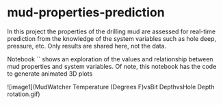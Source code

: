# mud-properties-prediction

In this project the properties of the drilling mud are assessed for real-time prediction from the knowledge of the system variables such as hole deep, pressure, etc. Only results are shared here, not the data.

Notebook `` shows an exploration of the values and relationship between mud properties and system variables. Of note, this notebook has the code to generate animated 3D plots 

![image1](MudWatcher Temperature (Degrees F)vsBit DepthvsHole Depth rotation.gif)
